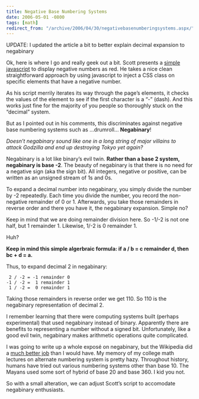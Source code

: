 ```yaml
---
title: Negative Base Numbering Systems
date: 2006-05-01 -0800
tags: [math]
redirect_from: "/archive/2006/04/30/negativebasenumberingsystems.aspx/"
---
```


UPDATE: I updated the article a bit to better explain decimal expansion to negabinary

Ok, here is where I go and really geek out a bit. Scott presents a [simple javascript](http://www.hanselman.com/blog/MakingNegativeNumbersTurnRedUsingCSSAndJavascript.aspx "Making Negative Numbers Turn Red") to display negative numbers as red. He takes a nice clean straightforward approach by using javascript to inject a CSS class on
specific elements that have a negative number.

As his script merrily iterates its way through the page’s elements, it checks the values of the element to see if the first character is a “-” (dash). And this works just fine for the majority of you people so thoroughly stuck on the “decimal” system.

But as I pointed out in his comments, this discriminates against negative base numbering systems such as ...drumroll... **Negabinary**!

*Doesn’t negabinary sound like one in a long string of major villains to attack Godzilla and end up destroying Tokyo yet again?*

Negabinary is a lot like binary’s evil twin. **Rather than a base 2 system, negabinary is base -2**. The beauty of negabinary is that there is no need for a negative sign (aka the sign bit). All integers, negative or positive, can be written as an unsigned stream of 1s and 0s.

To expand a decimal number into negabinary, you simply divide the number by -2 repeatedly. Each time you divide the number, you record the non-negative remainder of 0 or 1. Afterwards, you take those remainders in reverse order and there you have it, the negabinary expansion. Simple no?

Keep in mind that we are doing remainder division here. So -1/-2 is not one half, but 1 remainder 1. Likewise, 1/-2 is 0 remainder 1.

Huh?

**Keep in mind this simple algerbraic formula: if a / b = c remainder d, then bc + d = a.**

Thus, to expand decimal 2 in negabinary:

     2 / -2 = -1 remainder 0
    -1 / -2 =  1 remainder 1
     1 / -2 =  0 remainder 1

Taking those remainders in reverse order we get 110. So 110 is the negabinary representation of decimal 2.

I remember learning that there were computing systems built (perhaps experimental) that used negabinary instead of binary. Apparently there are benefits to representing a number without a signed bit. Unfortunately, like a good evil twin, negabinary makes arithmetic
operations quite complicated.

I was going to write up a whole exposé on negabinary, but the Wikipedia did a [much better
job](http://en.wikipedia.org/wiki/Negabinary "Negabinary") than I would have. My memory of my college math lectures on alternate numbering system is pretty hazy. Throughout history, humans have tried out various numbering systems other than base 10. The Mayans used some sort of hybrid of base 20 and base 360. I kid you not.

So with a small alteration, we can adjust Scott’s script to accomodate negabinary enthusiasts.

